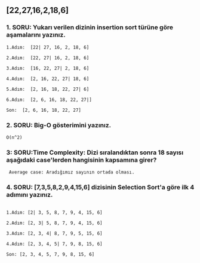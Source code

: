 ## [22,27,16,2,18,6]
### 1. SORU: Yukarı verilen dizinin insertion sort türüne göre aşamalarını yazınız.
```
1.Adım:  [22| 27, 16, 2, 18, 6]

2.Adım:  [22, 27| 16, 2, 18, 6]

3.Adım:  [16, 22, 27| 2, 18, 6]

4.Adım:  [2, 16, 22, 27| 18, 6]

5.Adım:  [2, 16, 18, 22, 27| 6]

6.Adım:  [2, 6, 16, 18, 22, 27|]

Son:  [2, 6, 16, 18, 22, 27]
```

### 2. SORU: Big-O gösterimini yazınız.
````
O(n^2)
````

### 3: SORU:Time Complexity: Dizi sıralandıktan sonra 18 sayısı aşağıdaki case'lerden hangisinin kapsamına girer?

````
 Average case: Aradığımız sayının ortada olması.
````

### 4. SORU: [7,3,5,8,2,9,4,15,6] dizisinin Selection Sort'a göre ilk 4 adımını yazınız.

````

1.Adım: [2| 3, 5, 8, 7, 9, 4, 15, 6]

2.Adım: [2, 3| 5, 8, 7, 9, 4, 15, 6]

3.Adım: [2, 3, 4| 8, 7, 9, 5, 15, 6]

4.Adım: [2, 3, 4, 5| 7, 9, 8, 15, 6]
     
Son: [2, 3, 4, 5, 7, 9, 8, 15, 6] 
````
